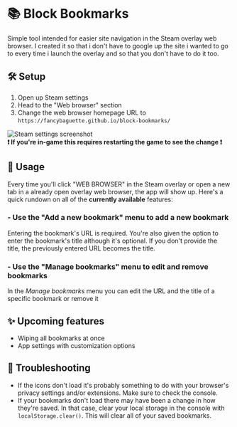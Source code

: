# 📚 Block Bookmarks
Simple tool intended for easier site navigation in the Steam overlay web browser. I created it so that i don't have to google up the site i wanted to go to every time i launch the overlay and so that you don't have to do it too.

## 🛠 Setup
1. Open up Steam settings
2. Head to the "Web browser" section
3. Change the web browser homepage URL to `https://fancybaguette.github.io/block-bookmarks/`

![Steam settings screenshot](https://cdn.discordapp.com/attachments/972799878956716122/1001920490450993352/Bez_tytuu.png)\
**❗ If you're in-game this requires restarting the game to see the change ❗**

## 📖 Usage
Every time you'll click "WEB BROWSER" in the Steam overlay or open a new tab in a already open overlay web browser, the app will show up. Here's a quick rundown on all of the **currently available** features:
### - Use the "Add a new bookmark" menu to add a new bookmark
Entering the bookmark's URL is required. You're also given the option to enter the bookmark's title although it's optional. If you don't provide the title, the previously entered URL becomes the title.
### - Use the "Manage bookmarks" menu to edit and remove bookmarks
In the *Manage bookmarks* menu you can edit the URL and the title of a specific bookmark or remove it

## ✨ Upcoming features
- Wiping all bookmarks at once
- App settings with customization options

## 🐞 Troubleshooting

- If the icons don't load it's probably something to do with your browser's privacy settings and/or extensions. Make sure to check the console.
- If your bookmarks don't load there may have been a change in how they're saved. In that case, clear your local storage in the console with `localStorage.clear()`. This will clear all of your saved bookmarks.


